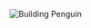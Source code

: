 ![Building Penguin](https://user-images.githubusercontent.com/66247691/221413437-74069415-3bea-4bbf-92fa-3a536f22c38f.png)
